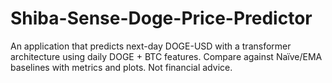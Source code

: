 # Shiba-Sense-Doge-Price-Predictor
An application that predicts next-day DOGE-USD with a transformer architecture using daily DOGE + BTC features. Compare against Naïve/EMA baselines with metrics and plots. Not financial advice.
